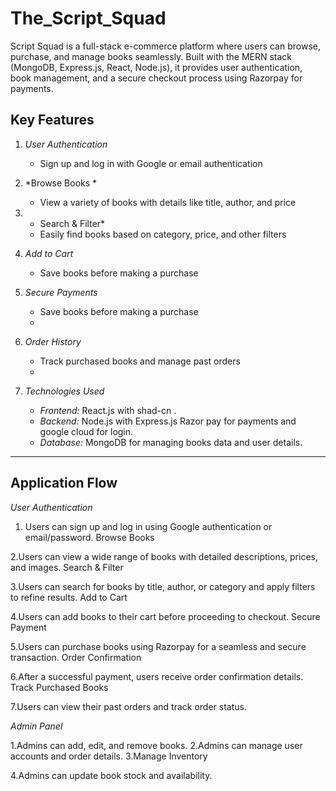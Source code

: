 # The_Script_Squad

Script Squad is a full-stack e-commerce platform where users can browse, purchase, and manage books seamlessly. Built with the MERN stack (MongoDB, Express.js, React, Node.js), it provides user authentication, book management, and a secure checkout process using Razorpay for payments.

## Key Features

1. *User Authentication*  
   - Sign up and log in with Google or email authentication

2. *Browse Books *  
   - View a variety of books with details like title, author, and price  
  

3. * Search & Filter*  
   - Easily find books based on category, price, and other filters  

4. *Add to Cart*    
   - Save books before making a purchase
  
5. *Secure Payments*    
   - Save books before making a purchase
   - 
5. *Order History*    
   - Track purchased books and manage past orders
   - 
6. *Technologies Used*  
   - *Frontend:* React.js with shad-cn .  
   - *Backend:* Node.js with Express.js Razor pay for payments and google cloud for login.  
   - *Database:* MongoDB for managing books data and user details.

---

## Application Flow

*User Authentication*

1. Users can sign up and log in using Google authentication or email/password.
Browse Books

2.Users can view a wide range of books with detailed descriptions, prices, and images.
Search & Filter

3.Users can search for books by title, author, or category and apply filters to refine results.
Add to Cart

4.Users can add books to their cart before proceeding to checkout.
Secure Payment

5.Users can purchase books using Razorpay for a seamless and secure transaction.
Order Confirmation

6.After a successful payment, users receive order confirmation details.
Track Purchased Books

7.Users can view their past orders and track order status.

*Admin Panel*

1.Admins can add, edit, and remove books.
2.Admins can manage user accounts and order details.
3.Manage Inventory

4.Admins can update book stock and availability.



